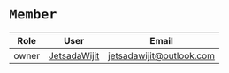 # `Member`

|Role|User|Email|
|-|-|-|
|owner|[JetsadaWijit](https://github.com/JetsadaWijit)|jetsadawijit@outlook.com|

